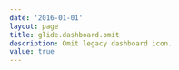 ```yaml
---
date: '2016-01-01'
layout: page
title: glide.dashboard.omit
description: Omit legacy dashboard icon. 
value: true 
---
```

